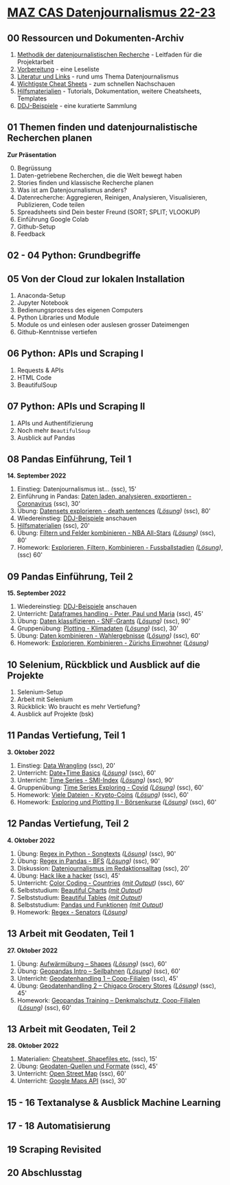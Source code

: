 # [MAZ CAS Datenjournalismus 22-23](https://www.maz.ch/file/zusatzinfo/50028/factsheet_cas_datenjournalismus_2022-23.pdf)

## 00 Ressourcen und Dokumenten-Archiv
1. [Methodik der datenjournalistischen Recherche](00%20weitere%C2%A0Dokumente/18_08_13_Methodik%20einer%20datenjournalistischen%20Recherche.pdf) - Leitfaden für die Projektarbeit
1. [Vorbereitung](00%20weitere%C2%A0Dokumente/reading) - eine Leseliste
1. [Literatur und Links](00%20weitere%C2%A0Dokumente/literatur) - rund ums Thema Datenjournalismus
1. [Wichtigste Cheat Sheets](00%20weitere%C2%A0Dokumente/cheatsheets) - zum schnellen Nachschauen
1. [Hilfsmaterialien](00%20weitere%C2%A0Dokumente/hilfsmaterial) - Tutorials, Dokumentation, weitere Cheatsheets, Templates
1. [DDJ-Beispiele](00%20weitere%C2%A0Dokumente/beispiele/DDJ-Beispiele.md) - eine kuratierte Sammlung

## 01 Themen finden und datenjournalistische Recherchen planen

**Zur Präsentation**

0. Begrüssung
1. Daten-getriebene Recherchen, die die Welt bewegt haben
2. Stories finden und klassische Recherche planen
3. Was ist am Datenjournalismus anders?
4. Datenrecherche: Aggregieren, Reinigen, Analysieren, Visualisieren, Publizieren, Code teilen
5. Spreadsheets sind Dein bester Freund (SORT; SPLIT; VLOOKUP)
6. Einführung Google Colab
7. Github-Setup
8. Feedback

## 02 - 04 Python: Grundbegriffe

## 05 Von der Cloud zur lokalen Installation

1. Anaconda-Setup
2. Jupyter Notebook
3. Bedienungsprozess des eigenen Computers
4. Python Libraries und Module
5. Module os und einlesen oder auslesen grosser Dateimengen
6. Github-Kenntnisse vertiefen


## 06 Python: APIs und Scraping I

1. Requests & APIs
2. HTML Code
3. BeautifulSoup

## 07 Python: APIs und Scraping II

1. APIs und Authentifizierung
2. Noch mehr ```BeautifulSoup```
3. Ausblick auf Pandas

## 08 Pandas Einführung, Teil 1
**14. September 2022**
1. Einstieg: Datenjournalismus ist... (ssc), 15'
1. Einführung in Pandas: [Daten laden, analysieren, exportieren - Coronavirus](08%20Pandas%20Teil%201/Einführung%20Pandas%20L.ipynb) (ssc), 30'
1. Übung: [Datensets explorieren - death sentences](08%20Pandas%20Teil%201/Daten%20explorieren.ipynb) *([Lösung](08%20Pandas%20Teil%201/Daten%20explorieren%20L.ipynb))* (ssc), 80'
1. Wiedereinstieg: [DDJ-Beispiele](00%20weitere%C2%A0Dokumente/beispiele/DDJ-Beispiele.md) anschauen
1. [Hilfsmaterialien](00%20weitere%20Dokumente/hilfsmaterial/) (ssc), 20'
1. Übung: [Filtern und Felder kombinieren - NBA All-Stars](08%20Pandas%20Teil%201/Filter%20und%20Felder%20kombinieren.ipynb) *([Lösung](08%20Pandas%20Teil%201/Filter%20und%20Felder%20kombinieren%20L.ipynb))* (ssc), 80'
1. Homework: [Explorieren, Filtern, Kombinieren - Fussballstadien](08%20Pandas%20Teil%201/Homework%201.ipynb) *([Lösung](08%20Pandas%20Teil%201/Homework%201%20L.ipynb))*, (ssc) 60'

## 09 Pandas Einführung, Teil 2
**15. September 2022**
1. Wiedereinstieg:  [DDJ-Beispiele](00%20weitere%C2%A0Dokumente/beispiele/DDJ-Beispiele.md) anschauen
1. Unterricht: [Dataframes handling - Peter, Paul und Maria](09%20Pandas%20Teil%202/Dataframes%20Handling.ipynb) (ssc), 45'
1. Übung: [Daten klassifizieren - SNF-Grants](09%20Pandas%20Teil%202/Daten%20klassifizieren.ipynb) *([Lösung](09%20Pandas%20Teil%202/Daten%20klassifizieren%20L.ipynb))* (ssc), 90'
1. Gruppenübung: [Plotting - Klimadaten](09%20Pandas%20Teil%202/Exploring%20und%20Plotting.ipynb) *([Lösung](09%20Pandas%20Teil%202/Exploring%20und%20Plotting.ipynb%20L.ipynb))* (ssc), 30'
1. Übung: [Daten kombinieren - Wahlergebnisse](09%20Pandas%20Teil%202/Daten%20kombinieren.ipynb) *([Lösung](09%20Pandas%20Teil%202/Daten%20kombinieren%20L.ipynb))* (ssc), 60'
1. Homework: [Explorieren, Kombinieren - Zürichs Einwohner](09%20Pandas%20Teil%202/Homework%202.ipynb) *([Lösung](09%20Pandas%20Teil%202/09%20Pandas%20Teil%202/Homework%202%20L.ipynb))*

## 10 Selenium, Rückblick und Ausblick auf die Projekte

1. Selenium-Setup
2. Arbeit mit Selenium
3. Rückblick: Wo braucht es mehr Vertiefung?
4. Ausblick auf Projekte (bsk)

## 11 Pandas Vertiefung, Teil 1
**3. Oktober 2022**
1. Einstieg: [Data Wrangling](11%20Pandas%20Teil%203/Data%20Wrangling.pptx) (ssc), 20'
1. Unterricht: [Date+Time Basics](11%20Pandas%20Teil%203/Date+Time%20Basics.ipynb) *([Lösung](11%20Pandas%20Teil%203/Date+Time%20Basics%20L.ipynb))* (ssc), 60'
1. Unterricht: [Time Series - SMI-Index](11%20Pandas%20Teil%203/Time%20Series.ipynb) *([Lösung](11%20Pandas%20Teil%203/Time%20Series%20L.ipynb))* (ssc), 90'
1. Gruppenübung: [Time Series Exploring - Covid](11%20Pandas%20Teil%203/Time%10Series%20Exploring.ipnyb) *([Lösung](11%20Pandas%20Teil%203/Time%10Series%20Exploring%20L.ipynb))* (ssc), 60'
1. Homework: [Viele Dateien - Krypto-Coins](11%20Pandas%20Teil%203/Viele%20Dateien.ipynb) *([Lösung](11%20Pandas%20Teil%203/Viele%20Dateien%20L.ipynb))* (ssc), 60'
1. Homework: [Exploring und Plotting II - Börsenkurse](11%20Pandas%20Teil%203/Exploring%20und%20Plotting%202.ipnyb) *([Lösung](11%20Pandas%20Teil%203/Exploring%20und%20Plotting%202%20L.ipynb))* (ssc), 60'


## 12 Pandas Vertiefung, Teil 2
**4. Oktober 2022**
1. Übung: [Regex in Python - Songtexts](12%20Pandas%20Teil%204/Regex%20in%20Python.ipynb) *([Lösung](12%20Pandas%20Teil%204/Regex%20in%20Python%20L.ipynb))* (ssc), 90'
1. Übung: [Regex in Pandas - BFS](12%20Pandas%20Teil%204/Regex%20in%20Pandas.ipynb) *([Lösung](12%20Pandas%20Teil%204/Regex%20in%20Pandas%20L.ipnyb))* (ssc), 90'
1. Diskussion: [Datenjournalismus im Redaktionsalltag](12%20Pandas%20Teil%204/Gruppendiskussion.pptx) (ssc), 20'
1. Übung: [Hack like a hacker](12%20Pandas%20Teil%204/Keyboard%20Shortcuts.ipynb) (ssc), 45'
1. Unterricht: [Color Coding - Countries](12%20Pandas%20Teil%204/Color%20Coding.ipynb) *([mit Output](12%20Pandas%20Teil%204/Color%20Coding%20L.ipynb))* (ssc), 60'
1. Selbststudium: [Beautiful Charts](12%20Pandas%20Teil%204/Beautiful%20Charts.ipynb) *([mit Output](12%20Pandas%20Teil%204/Beautiful%20Charts%20L.ipynb))*
1. Selbststudium: [Beautiful Tables](12%20Pandas%20Teil%204/Beautiful%20Tables.ipynb) *([mit Output](12%20Pandas%20Teil%204/Beautiful%20Tables%20L.ipynb))*
1. Selbststudium: [Pandas und Funktionen](12%20Pandas%20Teil%204/Pandas%20und%20Funktionen.ipynb) *([mit Output](12%20Pandas%20Teil%204/Pandas%20und%20Funktionen%20L.ipynb))*
1. Homework: [Regex - Senators](12%20Pandas%20Teil%204/Homework%20Regex.ipynb) *([Lösung](12%20Pandas%20Teil%204/Homework%20Regex%20L.ipynb))*

## 13 Arbeit mit Geodaten, Teil 1
**27. Oktober 2022**
1. Übung: [Aufwärmübung – Shapes](13%20Geopandas%20Teil%201/Aufwärmübung.ipynb) *([Lösung](13%20Geopandas%20Teil%201/Aufwärmübung%20L.ipynb))* (ssc), 60'
1. Übung: [Geopandas Intro – Seilbahnen](13%20Geopandas%20Teil%201/Geopandas%20Intro.ipynb) *([Lösung](13%20Geopandas%20Teil%201/Geopandas%20Intro%20L.ipynb))* (ssc), 60'
1. Unterricht: [Geodatenhandling 1 – Coop-Filialen](13%20Geopandas%20Teil%201/Geodatenhandling%201.ipynb) (ssc), 45'
1. Übung: [Geodatenhandling 2 – Chigaco Grocery Stores](13%20Geopandas%20Teil%201/Geodatenhandling%202.ipynb) *([Lösung](13%20Geopandas%20Teil%201/Geodatenhandling%20L2%20L.ipynb))* (ssc), 45'
1. Homework: [Geopandas Training – Denkmalschutz, Coop-Filialen](19%20Geopandas/Geopandas%20Training.ipynb) *([Lösung](19%20Geopandas/Geopandas%20Training%20L.ipynb))* (ssc), 60'

## 13 Arbeit mit Geodaten, Teil 2
**28. Oktober 2022**
1. Materialien: [Cheatsheet, Shapefiles etc.](00%20weitere%20Dokumente/hilfsmaterial/geopandas.md) (ssc), 15'
1. Übung: [Geodaten-Quellen und Formate](14%20Geopandas%20Teil%202/Geodata%20Quellen.ipynb) (ssc), 45'
1. Unterricht: [Open Street Map](14%20Geopandas%20Teil%202/Open%20Street%20Map.ipynb) (ssc), 60'
1. Unterricht: [Google Maps API](14%20Geopandas%20Teil%202/Google%20Maps.ipynb) (ssc), 30'

## 15 - 16 Textanalyse & Ausblick Machine Learning

## 17 - 18 Automatisierung

## 19 Scraping Revisited

## 20 Abschlusstag
